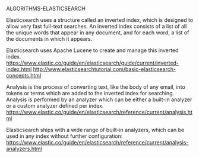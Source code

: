 ALGORITHMS-ELASTICSEARCH

Elasticsearch uses a structure called an inverted index, which is designed to allow very fast full-text searches. An inverted index consists of a list of all the unique words that appear in any document, and for each word, a list of the documents in which it appears.

Elasticsearch uses Apache Lucene to create and manage this inverted index.
https://www.elastic.co/guide/en/elasticsearch/guide/current/inverted-index.html
http://www.elasticsearchtutorial.com/basic-elasticsearch-concepts.html

Analysis is the process of converting text, like the body of any email, into tokens or terms which are added to the inverted index for searching. Analysis is performed by an analyzer which can be either a built-in analyzer or a custom analyzer defined per index.
https://www.elastic.co/guide/en/elasticsearch/reference/current/analysis.html

Elasticsearch ships with a wide range of built-in analyzers, which can be used in any index without further configuration:
https://www.elastic.co/guide/en/elasticsearch/reference/current/analysis-analyzers.html


